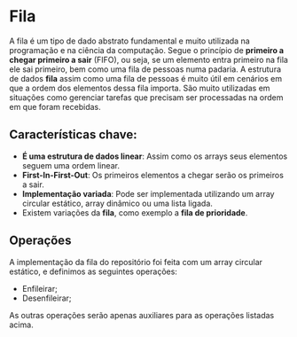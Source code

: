 # Fila

A fila é um tipo de dado abstrato fundamental e muito utilizada na programação e na ciência da computação. Segue o princípio de **primeiro a chegar primeiro a sair** (FIFO), ou seja, se um elemento entra primeiro na fila ele sai primeiro, bem como uma fila de pessoas numa padaria.
A estrutura de dados **fila** assim como uma fila de pessoas é muito útil em cenários em que a ordem dos elementos dessa fila importa. São muito utilizadas em situações como gerenciar tarefas que precisam ser processadas na ordem em que foram recebidas.

## Características chave:

- **É uma estrutura de dados linear**: Assim como os arrays seus elementos seguem uma ordem linear.
- **First-In-First-Out**: Os primeiros elementos a chegar serão os primeiros a sair.
- **Implementação variada**: Pode ser implementada utilizando um array circular estático, array dinâmico ou uma lista ligada.
- Existem variações da **fila**, como exemplo a **fila de prioridade**.

## Operações

A implementação da fila do repositório foi feita com um array circular estático, e definimos as seguintes operações:

- Enfileirar;
- Desenfileirar;

As outras operações serão apenas auxiliares para as operações listadas acima.